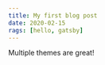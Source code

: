 ```yaml
---
title: My first blog post
date: 2020-02-15
rags: [hello, gatsby]
---
```


Multiple themes are great!
